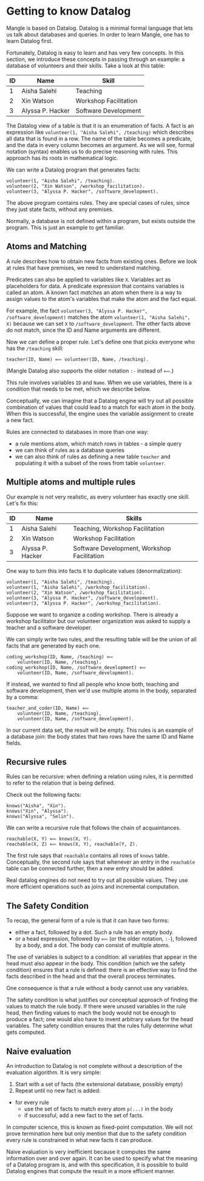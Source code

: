 # Getting to know Datalog

Mangle is based on Datalog. Datalog is a minimal formal language
that lets us talk about databases and queries. In order
to learn Mangle, one has to learn Datalog first.

Fortunately, Datalog is easy to learn and has very few concepts.
In this section, we introduce these concepts in passing through an example:
a database of volunteers and their skills.
Take a look at this table:

| ID | Name | Skill |
|----|------|-------|
| 1 | Aisha Salehi| Teaching |
| 2 | Xin Watson  | Workshop Facilitation |
| 3 | Alyssa P. Hacker  | Software Development |

The Datalog view of a table is that it is an enumeration of
facts. A fact is an expression like
`volunteer(1, "Aisha Salehi", /teaching)` which describes
all data that is found in a row. The name of the table
becomes a predicate, and the data in every column becomes an
argument. As we will see, formal notation (syntax) enables us to
do precise reasoning with rules. This approach has its roots in
mathematical logic.

We can write a Datalog program that generates facts:

```
volunteer(1, "Aisha Salehi", /teaching).
volunteer(2, "Xin Watson", /workshop_facilitation).
volunteer(3, "Alyssa P. Hacker", /software_development).
```

The above program contains rules. They are special cases of rules,
since they just state facts, without any premises.

Normally, a database is not defined within a program, but exists outside
the program. This is just an example to get familiar.

## Atoms and Matching

A rule describes how to obtain new facts from existing ones. Before we look
at rules that have premises, we need to understand matching.

Predicates can also be applied to variables like `X`. Variables act
as placeholders for data. A predicate expression that contains variables is
called an atom. A known fact *matches* an atom when there is a way to assign 
values to the atom's variables that make the atom and the fact equal.

For example, the fact `volunteer(3, "Alyssa P. Hacker", /software_development)`
matches the atom `volunteer(1, "Aisha Salehi", X)` because we can set
`X` to `/software_development`. The other facts above do not match, since the
ID and Name arguments are different.

Now we can define a proper rule. Let's define one that picks
everyone who has the `/teaching` skill:

```
teacher(ID, Name) ⟸ volunteer(ID, Name, /teaching).
```

(Mangle Datalog also supports the older notation `:-` instead of `⟸`.)

This rule involves variables `ID` and `Name`. When we use variables, there
is a condition that needs to be met, which we describe below.

Conceptually, we can imagine that a Datalog engine will try out all
possible combination of values that could lead to a match for each atom in the
body. When this is successful, the engine uses the variable assignment to
create a new fact.

Rules are connected to databases in more than one way:

- a rule mentions atom, which match rows in tables - a simple query
- we can think of rules as a database queries
- we can also think of rules as defining a new table `teacher` and
populating it with a subset of the rows from table `volunteer`.

## Multiple atoms and multiple rules

Our example is not very realistic, as every volunteer has exactly
one skill. Let's fix this:

| ID | Name | Skills |
|----|------|-------|
| 1 | Aisha Salehi| Teaching, Workshop Facilitation |
| 2 | Xin Watson  | Workshop Facilitation |
| 3 | Alyssa P. Hacker  | Software Development, Workshop Facilitation |

One way to turn this into facts it to duplicate values (denormalization):

```
volunteer(1, "Aisha Salehi", /teaching).
volunteer(1, "Aisha Salehi", /workshop_facilitation).
volunteer(2, "Xin Watson", /workshop_facilitation).
volunteer(3, "Alyssa P. Hacker", /software_development).
volunteer(3, "Alyssa P. Hacker", /workshop_facilitation).
```

Suppose we want to organize a coding workshop. There is already a workshop
facilitator but our volunteer organization was asked to supply a teacher and a
software developer.

We can simply write two rules, and the resulting table will be the union
of all facts that are generated by each one.

```
coding_workshop(ID, Name, /teaching) ⟸
    volunteer(ID, Name, /teaching).
coding_workshop(ID, Name, /software_development) ⟸
    volunteer(ID, Name, /software_development).
```

If instead, we wanted to find all people who know both, teaching and
software development, then we'd use multiple atoms in the body, separated
by a comma:

```
teacher_and_coder(ID, Name) ⟸
    volunteer(ID, Name, /teaching),
    volunteer(ID, Name, /software_development).
```

In our current data set, the result will be empty. This rules is an
example of a database join: the body states that two rows have the
same ID and Name fields.

## Recursive rules

Rules can be recursive: when defining a relation using rules, it is
permitted to refer to the relation that is being defined.

Check out the following facts:

```
knows("Aisha", "Xin").
knows("Xin", "Alyssa").
knows("Alyssa", "Selin").
```

We can write a recursive rule that follows the chain of acquaintances.

```
reachable(X, Y) ⟸ knows(X, Y).
reachable(X, Z) ⟸ knows(X, Y), reachable(Y, Z).
```

The first rule says that `reachable` contains all rows of `knows` table.
Conceptually, the second rule says that whenever an entry in the `reachable`
table can be connected further, then a new entry should be added.

Real datalog engines do not need to try out all possible values. They
use more efficient operations such as joins and incremental computation.

## The Safety Condition

To recap, the general form of a rule is that it can have two forms:

* either a fact, followed by a dot. Such a rule has an empty body.
* or a head expression, followed by `⟸` (or the older notation, `:-`),
followed by a body, and a dot. The body can consist of multiple atoms.

The use of variables is subject to a condition: all variables that
appear in the head must also appear in the body. This condition (which we
the safety condition) ensures that a rule is defined: there is an
effective way to find the facts described in the head and that the overall
process terminates.

One consequence is that a rule without a body cannot use any variables.

The safety condition is what justifies our conceptual approach of finding
the values to match the rule body. If there were unused variables in the rule
head, then finding values to mach the body would not be enough to produce a
fact; one would also have to invent arbitrary values for the head variables.
The safety condition ensures that the rules fully determine what gets
computed.

## Naive evaluation

An introduction to Datalog is not complete without a description of the
evaluation algorithm. It is very simple:

1. Start with a set of facts (the extensional database, possibly empty)
2. Repeat until no new fact is added:
  * for every rule
    * use the set of facts to match every atom `p(...)` in the body
    * if successful, add a new fact to the set of facts.

In computer science, this is known as fixed-point computation. We will not
prove termination here but only mention that due to the safety condition
every rule is constrained in what new facts it can produce.

Naive evaluation is very inefficient because it computes the same information
over and over again. It can be used to specify what the meaning of a Datalog
program is, and with this specification, it is possible to build Datalog
engines that compute the result in a more efficient manner.
